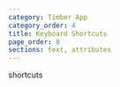 ```yaml
---
category: Timber App
category_order: 4
title: Keyboard Shortcuts
page_order: 8
sections: text, attributes
---
```


shortcuts

